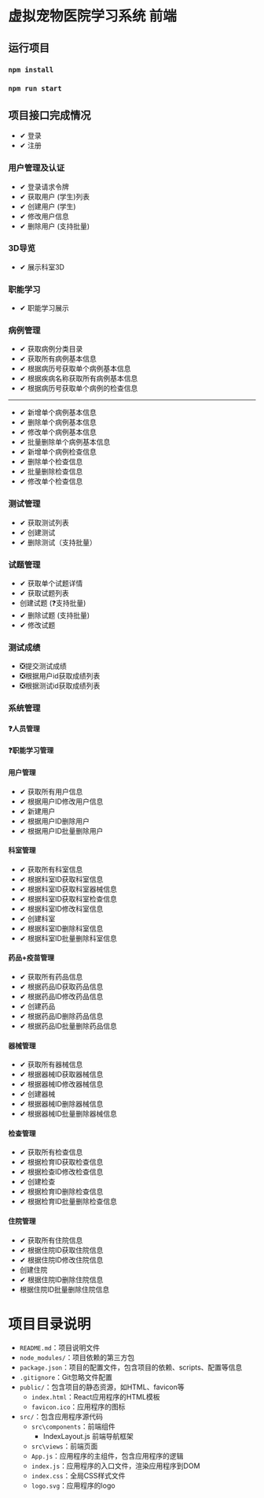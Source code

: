 # 虚拟宠物医院学习系统 前端

## 运行项目

### `npm install`
### `npm run start`


## 项目接口完成情况
* ✔ 登录
* ✔ 注册
### 用户管理及认证
* ✔ 登录请求令牌
* ✔ 获取用户 (学生)列表
* ✔ 创建用户 (学生)
* ✔ 修改用户信息
* ✔ 删除用户 (支持批量)
### 3D导览
* ✔ 展示科室3D

### 职能学习
* ✔ 职能学习展示
### 病例管理
* ✔ 获取病例分类目录
* ✔ 获取所有病例基本信息
* ✔ 根据病历号获取单个病例基本信息
* ✔ 根据疾病名称获取所有病例基本信息
* ✔ 根据病历号获取单个病例的检查信息
---
* ✔ 新增单个病例基本信息
* ✔ 删除单个病例基本信息
* ✔ 修改单个病例基本信息
* ✔ 批量删除单个病例基本信息
* ✔ 新增单个病例检查信息
* ✔ 删除单个检查信息
* ✔ 批量删除检查信息
* ✔ 修改单个检查信息
### 测试管理
* ✔ 获取测试列表
* ✔ 创建测试
* ✔ 删除测试（支持批量）
### 试题管理
* ✔ 获取单个试题详情
* ✔ 获取试题列表
* 创建试题 (❓支持批量)
* ✔ 删除试题 (支持批量)
* ✔ 修改试题
### 测试成绩
* ❎提交测试成绩
* ❎根据用户id获取成绩列表
* ❎根据测试id获取成绩列表
### 系统管理
#### ❓人员管理
#### ❓职能学习管理
#### 用户管理
* ✔ 获取所有用户信息
* ✔ 根据用户ID修改用户信息
* ✔ 新建用户
* ✔ 根据用户ID删除用户
* ✔ 根据用户ID批量删除用户
#### 科室管理
* ✔ 获取所有科室信息
* ✔ 根据科室ID获取科室信息
* ✔ 根据科室ID获取科室器械信息
* ✔ 根据科室ID获取科室检查信息
* ✔ 根据科室ID修改科室信息
* ✔ 创建科室
* ✔ 根据科室ID删除科室信息
* ✔ 根据科室ID批量删除科室信息
#### 药品+疫苗管理
* ✔ 获取所有药品信息
* ✔ 根据药品ID获取药品信息
* ✔ 根据药品ID修改药品信息
* ✔ 创建药品
* ✔ 根据药品ID删除药品信息
* ✔ 根据药品ID批量删除药品信息
#### 器械管理
* ✔ 获取所有器械信息
* ✔ 根据器械ID获取器械信息
* ✔ 根据器械ID修改器械信息
* ✔ 创建器械
* ✔ 根据器械ID删除器械信息
* ✔ 根据器械ID批量删除器械信息
#### 检查管理
* ✔ 获取所有检查信息
* ✔ 根据检育ID获取检查信息
* ✔ 根据检查ID修改检查信息
* ✔ 创建检查
* ✔ 根据检育ID删除检查信息
* ✔ 根据检育ID批量删除检查信息
#### 住院管理
* ✔ 获取所有住院信息
* ✔ 根据住院ID获取住院信息
* ✔ 根据住院ID修改住院信息
* 创建住院
* ✔ 根据住院ID删除住院信息
* 根据住院ID批量删除住院信息




# 项目目录说明

* `README.md`：项目说明文件
* `node_modules/`：项目依赖的第三方包
* `package.json`：项目的配置文件，包含项目的依赖、scripts、配置等信息
* `.gitignore`：Git忽略文件配置
* `public/`：包含项目的静态资源，如HTML、favicon等
    * `index.html`：React应用程序的HTML模板
    * `favicon.ico`：应用程序的图标
* `src/`：包含应用程序源代码
    *  `src\components`：前端组件
        * IndexLayout.js 前端导航框架
    * `src\views`：前端页面
    * `App.js`：应用程序的主组件，包含应用程序的逻辑
    * `index.js`：应用程序的入口文件，渲染应用程序到DOM
    * `index.css`：全局CSS样式文件
    * `logo.svg`：应用程序的logo
